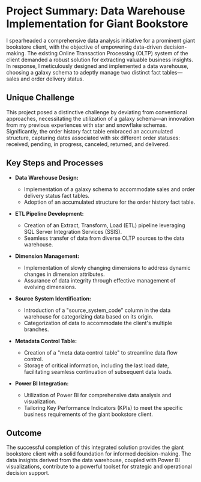 # Project Summary: Data Warehouse Implementation for Giant Bookstore

I spearheaded a comprehensive data analysis initiative for a prominent giant bookstore client, with the objective of empowering data-driven decision-making. The existing Online Transaction Processing (OLTP) system of the client demanded a robust solution for extracting valuable business insights. In response, I meticulously designed and implemented a data warehouse, choosing a galaxy schema to adeptly manage two distinct fact tables—sales and order delivery status.

## Unique Challenge

This project posed a distinctive challenge by deviating from conventional approaches, necessitating the utilization of a galaxy schema—an innovation from my previous experiences with star and snowflake schemas. Significantly, the order history fact table embraced an accumulated structure, capturing dates associated with six different order statuses: received, pending, in progress, canceled, returned, and delivered.

## Key Steps and Processes

- **Data Warehouse Design:**
  - Implementation of a galaxy schema to accommodate sales and order delivery status fact tables.
  - Adoption of an accumulated structure for the order history fact table.

- **ETL Pipeline Development:**
  - Creation of an Extract, Transform, Load (ETL) pipeline leveraging SQL Server Integration Services (SSIS).
  - Seamless transfer of data from diverse OLTP sources to the data warehouse.

- **Dimension Management:**
  - Implementation of slowly changing dimensions to address dynamic changes in dimension attributes.
  - Assurance of data integrity through effective management of evolving dimensions.

- **Source System Identification:**
  - Introduction of a "source_system_code" column in the data warehouse for categorizing data based on its origin.
  - Categorization of data to accommodate the client's multiple branches.

- **Metadata Control Table:**
  - Creation of a "meta data control table" to streamline data flow control.
  - Storage of critical information, including the last load date, facilitating seamless continuation of subsequent data loads.

- **Power BI Integration:**
  - Utilization of Power BI for comprehensive data analysis and visualization.
  - Tailoring Key Performance Indicators (KPIs) to meet the specific business requirements of the giant bookstore client.

## Outcome

The successful completion of this integrated solution provides the giant bookstore client with a solid foundation for informed decision-making. The data insights derived from the data warehouse, coupled with Power BI visualizations, contribute to a powerful toolset for strategic and operational decision support.
